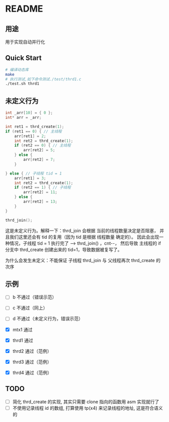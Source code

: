 # README

## 用途

用于实现自动并行化

## Quick Start

```bash
# 编译动态库
make
# 执行测试,如下命令测试./test/thrd1.c
./test.sh thrd1
```

## 未定义行为

```c
int _arr[10] = { 0 };
int* arr = _arr;

int ret1 = thrd_create(1);
if (ret1 == 0) { // 主线程
	arr[ret1] = 2;
	int ret2 = thrd_create(1);
	if (ret2 == 0) { // 主线程
		arr[ret2] = 5;
	} else {
		arr[ret2] = 7;
	}

} else { // 子线程 tid = 1
	arr[ret1] = 3;
	int ret2 = thrd_create(1);
	if (ret2 == 1) { // 子线程
		arr[ret2] = 11;
	} else {
		arr[ret2] = 13;
	}
}

thrd_join();
```

这是未定义行为。解释一下：thrd_join 会根据 当前的线程数量决定是否阻塞，
并且我们这里还会有 tid 的复用（因为 tid 是根据 线程数量 确定的）。
因此会出现一种情况，子线程 tid = 1 执行完了 --> thrd_join() ，cnt--，
然后导致 主线程的 if 分支中 thrd_create 创建出来的 tid=1，导致数据被复写了。

为什么会发生未定义：不能保证 子线程 thrd_join 与 父线程再次 thrd_create 的次序

## 示例

- [ ] b 不通过（错误示范）
- [ ] c 不通过（同上）
- [ ] d 不通过（未定义行为，错误示范）

- [x] mtx1 通过
- [x] thrd1 通过
- [x] thrd2 通过（范例）
- [x] thrd3 通过（范例）
- [x] thrd4 通过（范例）

## TODO

- [ ] 简化 thrd_create 的实现, 其实只需要 clone 指向的函数用 asm 实现就行了
- [ ] 不使用记录线程 id 的数组, 打算使用 tp(x4) 来记录线程的地址, 这是符合语义的
